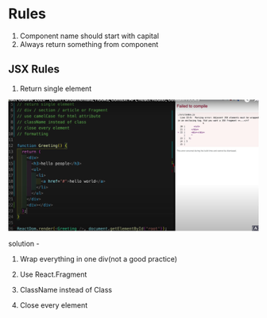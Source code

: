 # Rules

1. Component name should start with capital
2. Always return something from component

## JSX Rules

1. Return single element

![](../.gitbook/assets/image%20%281%29.png)

solution - 

1.  Wrap everything in one div\(not a good practice\)
2. Use React.Fragment

2. ClassName instead of Class

3. Close every element



